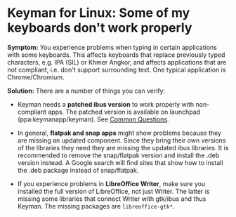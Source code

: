 # Keyman for Linux: Some of my keyboards don't work properly

**Symptom:** You experience problems when typing in certain applications with
some keyboards. This affects keyboards that replace previously typed
characters, e.g. IPA (SIL) or Khmer Angkor, and affects applications that
are not compliant, i.e. don't support surrounding text. One typical
application is Chrome/Chromium.

**Solution:** There are a number of things you can verify:

- Keyman needs a **patched ibus version** to work properly with non-compliant apps.
  The patched version is available on launchpad (ppa:keymanapp/keyman). See
  [Common Questions](https://help.keyman.com/products/linux/current-version/common/).

- In general, **flatpak and snap apps** might show problems because they are
  missing an updated component. Since they bring their own versions of
  the libraries they need they are missing the updated ibus libraries. It
  is recommended to remove the snap/flatpak version and install the .deb
  version instead. A Google search will find sites that show how to install
  the .deb package instead of snap/flatpak.

- If you experience problems in **LibreOffice Writer**, make sure you installed
  the full version of LibreOffice, not just Writer. The latter is missing
  some libraries that connect Writer with gtk/ibus and thus Keyman.
  The missing packages are `libreoffice-gtk*`.
